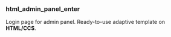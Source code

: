 ### html_admin_panel_enter

Login page for admin panel. Ready-to-use adaptive template on **HTML/CCS**.
